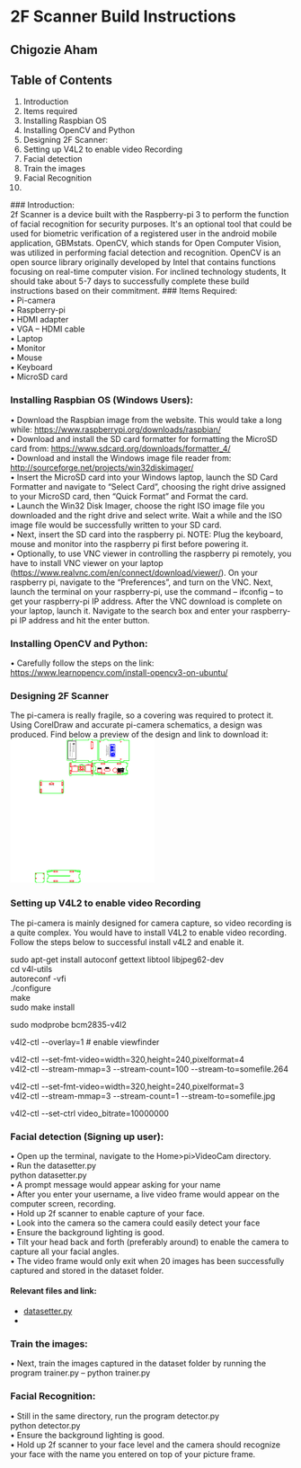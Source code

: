 # 2F Scanner Build Instructions <br />
## Chigozie Aham <br />
## Table of Contents<br />
<ol>
<li>Introduction</li>
<li>Items required</li>
<li>Installing Raspbian OS</li>
<li>Installing OpenCV and Python</li>
<li>Designing 2F Scanner:</li>
<li>Setting up V4L2 to enable video Recording</li>
<li>Facial detection</li>
<li>Train the images</li>
<li>Facial Recognition</li>
<li></li></ol>
### Introduction:<br />
2f Scanner is a device built with the Raspberry-pi 3 to perform the function of facial recognition for security purposes. It's an optional tool that could be used for biometric verification of a registered user in the android mobile application, GBMstats. OpenCV, which stands for Open Computer Vision, was utilized in performing facial detection and recognition. OpenCV is an open source library originally developed by Intel that contains functions focusing on real-time computer vision. For inclined technology students, It should take about 5-7 days to successfully complete these build instructions based on their commitment.
### Items Required:<br />
•	Pi-camera<br />
•	Raspberry-pi<br />
•	HDMI adapter<br />
•	VGA – HDMI cable<br />
•	Laptop<br />
•	Monitor<br />
•	Mouse<br />
•	Keyboard<br />
•	MicroSD card<br />

### Installing Raspbian OS (Windows Users):<br />
•	Download the Raspbian image from the website. This would take a long while: https://www.raspberrypi.org/downloads/raspbian/ <br />
•	Download and install the SD card formatter for formatting the MicroSD card from: https://www.sdcard.org/downloads/formatter_4/ <br />
•	Download and install the Windows image file reader from: http://sourceforge.net/projects/win32diskimager/ <br />
•	Insert the MicroSD card into your Windows laptop, launch the SD Card Formatter and navigate to “Select Card”, choosing the right drive assigned to your MicroSD card, then “Quick Format” and Format the card. <br />
•	Launch the Win32 Disk Imager, choose the right ISO image file you downloaded and the right drive and select write. Wait a while and the ISO image file would be successfully written to your SD card. <br />
•	Next, insert the SD card into the raspberry pi. NOTE: Plug the keyboard, mouse and monitor into the raspberry pi first before powering it. <br />
•	Optionally, to use VNC viewer in controlling the raspberry pi remotely, you have to install VNC viewer on your laptop (https://www.realvnc.com/en/connect/download/viewer/). On your raspberry pi, navigate to the “Preferences”, and turn on the VNC. Next, launch the terminal on your raspberry-pi, use the command – ifconfig – to get your raspberry-pi IP address. After the VNC download is complete on your laptop, launch it. Navigate to the search box and enter your raspberry-pi IP address and hit the enter button. <br />

### Installing OpenCV and Python:<br />
•	Carefully follow the steps on the link: https://www.learnopencv.com/install-opencv3-on-ubuntu/ <br />

### Designing 2F Scanner<br />
The pi-camera is really fragile, so a covering was required to protect it. Using CorelDraw and accurate pi-camera schematics, a design was produced. Find below a preview of the design and link to download it:
<img src="thumbnail.png" alt="2f scanner design">

### Setting up V4L2 to enable video Recording<br />
The pi-camera is mainly designed for camera capture, so video recording is a quite complex. You would have to install V4L2 to enable video recording. Follow the steps below to successful install v4L2 and enable it. <br />

sudo apt-get install autoconf gettext libtool libjpeg62-dev<br />
cd v4l-utils<br />
autoreconf -vfi<br />
./configure<br />
make<br />
sudo make install<br />
 
sudo modprobe bcm2835-v4l2<br />

v4l2-ctl --overlay=1 # enable viewfinder<br />

v4l2-ctl --set-fmt-video=width=320,height=240,pixelformat=4<br />
v4l2-ctl --stream-mmap=3 --stream-count=100 --stream-to=somefile.264<br />

v4l2-ctl --set-fmt-video=width=320,height=240,pixelformat=3<br />
v4l2-ctl --stream-mmap=3 --stream-count=1 --stream-to=somefile.jpg<br />

v4l2-ctl --set-ctrl video_bitrate=10000000<br />

### Facial detection (Signing up user):<br />
•	Open up the terminal, navigate to the Home>pi>VideoCam directory.<br />
•	Run the datasetter.py <br />
	python datasetter.py<br />
•	A prompt message would appear asking for your name<br />
•	After you enter your username, a live video frame would appear on the computer screen, recording.<br />
•	Hold up 2f scanner to enable capture of your face.<br />
•	Look into the camera so the camera could easily detect your face<br />
•	Ensure the background lighting is good.<br />
•	Tilt your head back and forth (preferably around) to enable the camera to capture all your facial angles.<br />
•	The video frame would only exit when 20 images has been successfully captured and stored in the dataset folder. <br />
#### Relevant files and link:
<ul>
<a href="https://github.com/goziethelegion/Legion/blob/master/datasetter.py"><li>datasetter.py</li></a>
<li></li>
</ul>

### Train the images:<br />
•	Next, train the images captured in the dataset folder by running the program trainer.py – 	python trainer.py<br />

### Facial Recognition:<br />
•	Still in the same directory, run the program detector.py<br />
python detector.py<br />
•	Ensure the background lighting is good.<br />
•	Hold up 2f scanner to your face level and the camera should recognize your face with the name you entered on top of your picture frame.<br />

